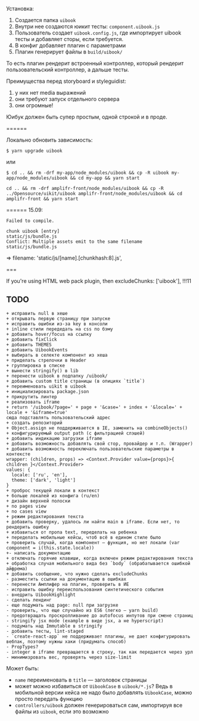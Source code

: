 Установка:

1. Создается папка `uibook`
2. Внутри нее создаются юикит тесты: `component.uibook.js`
3. Пользователь создает `uibook.config.js`, где импортирует uibook тесты и добавляет сторы, если требуется.
4. В конфиг добавляет плагин с параметрами
5. Плагин генерирует файлы в `build/uibook/`


То есть плагин рендерит встроенный контроллер, который рендерит пользовательский контроллер, а дальше тесты.

Преимущества перед storyboard и styleguidist:
1. у них нет media выражений
2. они требуют запуск отдельного сервера
3. они огромные!

Юибук должен быть супер простым, одной строкой и в проде.

======

Локально обновить зависимость:

```
$ yarn upgrade uibook
```

или

```
$ cd .. && rm -drf my-app/node_modules/uibook && cp -R uibook my-app/node_modules/uibook && cd my-app && yarn start
```

```
cd .. && rm -drf amplifr-front/node_modules/uibook && cp -R ../Opensource/uikit/uibook amplifr-front/node_modules/uibook && cd amplifr-front && yarn start
```

======
15.09:

```
Failed to compile.

chunk uibook [entry]
static/js/bundle.js
Conflict: Multiple assets emit to the same filename static/js/bundle.js
```

=> filename: 'static/js/[name].[chunkhash:8].js',

===

If you're using HTML web pack plugin, then excludeChunks: ['uibook'], !!!11

## TODO

```
+ исправить null в хеше
+ открывать первую страницу при запуске
+ исправить ошибки из-за key в консоли
+ inline стили передедать на css по бэму
+ добавить hover/focus на ссылку
+ добавить fixClick
+ добавить THEMES
+ добавить UibookEvents
+ выбирать в селекте компонент из хеша
+ приделать стрелочки в Header
+ группировка в списке
+ вынести stringify() в lib
+ перенести uibook в подпапку /uibook/
+ добавить custom title страницы (в опициях `title`)
+ переименовать uikit в uibook
+ инициализировать package.json
+ прикрутить линтер
+ реализовать iframe
+ return '/uibook/?page=' + page + '&case=' + index + '&locale=' + locale + '&iframe=true'
сюда подставлять пользовательский адрес
+ создать репозиторий
+ Object.assign не поддерживается в IE, заменить на combineObjects()
+ конфигурируемый output path (с фильтрацией слэшей)
+ добавить индикацию загрузки iframe
+ добавить возможность добавлять свой стор, провайдер и т.п. (Wrapper)
+ добавить возможность переключать пользовательские параметры в контексте
wrapper: (children, props) => <Context.Provider value={props}>{ children }</Context.Provider>
values: {
  locale: ['ru', 'en'],
  theme: ['dark', 'light']
}
+ проброс текущей локали в контекст
+ больше локалей из конфига (ru/en)
+ дизайн верхней полоски
+ no pages view
+ no cases view
+ режим редактирования текста
+ добавить проверку, удалось ли найти main в iframe. Если нет, то рендерить ошибку
+ избавиться от пропа text, переделать на ребенка
+ переделать мобильные кейсы, чтоб всё в едином стиле было
+ проверить случай, когда компонент — функция, но нет локали (var component = i(this.state.locale))
+- написать документацию
+ отключать горячие клавиши, когда включен режим редактирования текста
+ обработка случая мобильного вида без `body` (обрабатывается ошибкой айфрема)
+ добавить сообщение, что нужно сделать excludeChunks
- разместить ссылки на документацию в ошибках
- перенести Амплифер на плагин, проверить в ИЕ
- исправить ошибку переиспользования синтетического события
- внедрить UibookHighlight
- сделать лендинг
- еще подумать над page: null при загрузке
- проверить, что еще случайно из ES6 (легко — yarn build)
- предотвращать проскролливание до autofocus инпутов при смене страниц
- stringify jsx mode (example в виде jsx, а не hyperscript)
- подумать над Immutable в stringify
- добавить тесты, lint-staged
- `create-react-app` не поддерживает плагины, не дает конфигурировать вебпак, поэтому нужны хаки (придумать способ)
- PropTypes?
- integer в iframe превращается в строку, так как передается через урл
- минимизровать вес, проверять через size-limit
```

Может быть:
- `name` переименовать в `title` — заголовок страницы
- может можно избавиться от `UibookCase` в `uibook/*.js`? Ведь в мобильной версии кейса не надо было добавлять `UibookCase`, можно просто передать функцию
- `controllers/uibook` должен генерироваться сам, импортируя все файлы
из `uibook`, если это возможно

